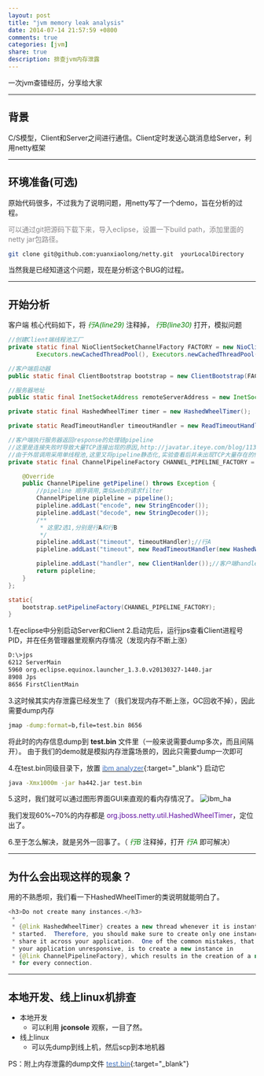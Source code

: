 ```yaml
---
layout: post
title: "jvm memory leak analysis"
date: 2014-07-14 21:57:59 +0800
comments: true
categories: [jvm]
share: true
description: 排查jvm内存泄露
---
```


一次jvm查错经历，分享给大家
<!--more-->

---

## 背景
C/S模型，Client和Server之间进行通信。Client定时发送心跳消息给Server，利用netty框架

---

## 环境准备(可选)
原始代码很多，不过我为了说明问题，用netty写了一个demo，旨在分析的过程。

<font color="#888689"> 可以通过git把源码下载下来，导入eclipse，设置一下build path，添加里面的netty jar包路径。</font>

``` bash
git clone git@github.com:yuanxiaolong/netty.git  yourLocalDirectory
```

当然我是已经知道这个问题，现在是分析这个BUG的过程。

---

## 开始分析

客户端 核心代码如下，将 *<font color="green">行A(line29)</font>* 注释掉， *<font color="green">行B(line30)</font>* 打开，模拟问题

``` java
//创建Client端线程池工厂
private static final NioClientSocketChannelFactory FACTORY = new NioClientSocketChannelFactory(
		Executors.newCachedThreadPool(), Executors.newCachedThreadPool());

//客户端启动器
public static final ClientBootstrap bootstrap = new ClientBootstrap(FACTORY);

//服务器地址
public static final InetSocketAddress remoteServerAddress = new InetSocketAddress("127.0.0.1", 8080);

private static final HashedWheelTimer timer = new HashedWheelTimer();

private static ReadTimeoutHandler timeoutHandler = new ReadTimeoutHandler(timer,3);

//客户端执行服务器返回response的处理链pipeline
//这里是连接失败时导致大量TCP连接出现的原因,http://javatar.iteye.com/blog/1138527
//由于外层调用采用单线程池,这里又将pipeline静态化,实验查看后并未出现TCP大量存在的情况
private static final ChannelPipelineFactory CHANNEL_PIPELINE_FACTORY = new ChannelPipelineFactory() {

	@Override
	public ChannelPipeline getPipeline() throws Exception {
		//pipeline 顺序调用,类似web的请求filter
		ChannelPipeline pipleline = pipeline();
		pipleline.addLast("encode", new StringEncoder());
		pipleline.addLast("decode", new StringDecoder());
		/**
		 * 这里2选1,分别是行A和行B
		 */
		pipleline.addLast("timeout", timeoutHandler);//行A
		pipleline.addLast("timeout", new ReadTimeoutHandler(new HashedWheelTimer(),3));//行B

		pipleline.addLast("handler", new ClientHanlder());//客户端handler
		return pipleline;
	}
};

static{
	bootstrap.setPipelineFactory(CHANNEL_PIPELINE_FACTORY);
}
```

1.在eclipse中分别启动Server和Client
2.启动完后，运行jps查看Client进程号PID，并在任务管理器里观察内存情况（发现内存不断上涨）

``` bash
D:\>jps
6212 ServerMain
5960 org.eclipse.equinox.launcher_1.3.0.v20130327-1440.jar
8908 Jps
8656 FirstClientMain
```

3.这时候其实内存泄露已经发生了（我们发现内存不断上涨，GC回收不掉），因此需要dump内存

``` bash
jmap -dump:format=b,file=test.bin 8656
```

将此时的内存信息dump到 **test.bin** 文件里（一般来说需要dump多次，而且间隔开）。
由于我们的demo就是模拟内存泄露场景的，因此只需要dump一次即可

4.在test.bin同级目录下，放置 [<font color="#4274c3">ibm analyzer</font>](http://pan.baidu.com/s/1ntzBeAH){:target="_blank"}
启动它

``` bash
java -Xmx1000m -jar ha442.jar test.bin
```

5.这时，我们就可以通过图形界面GUI来直观的看内存情况了。
![ibm_ha](/images/jvm/ibm_ha.png)

我们发现60%~70%的内存都是 <font color="#6111a3">org.jboss.netty.util.HashedWheelTimer</font>，定位出了。

6.至于怎么解决，就是另外一回事了。（ *<font color="green">行B</font>* 注释掉，打开 *<font color="green">行A</font>* 即可解决）

---

## 为什么会出现这样的现象？
用的不熟悉呗，我们看一下HashedWheelTimer的类说明就能明白了。

``` java
<h3>Do not create many instances.</h3>
 *
 * {@link HashedWheelTimer} creates a new thread whenever it is instantiated and
 * started.  Therefore, you should make sure to create only one instance and
 * share it across your application.  One of the common mistakes, that makes
 * your application unresponsive, is to create a new instance in
 * {@link ChannelPipelineFactory}, which results in the creation of a new thread
 * for every connection.
```

---

## 本地开发、线上linux机排查
* 本地开发
  * 可以利用 **jconsole** 观察，一目了然。
* 线上linux
  * 可以先dump到线上机，然后scp到本地机器


PS：附上内存泄露的dump文件 [<font color="#4274c3">test.bin</font>](http://pan.baidu.com/s/1c0vjJNU){:target="_blank"}
